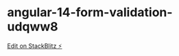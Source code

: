 # angular-14-form-validation-udqww8

[Edit on StackBlitz ⚡️](https://stackblitz.com/edit/angular-14-form-validation-udqww8)